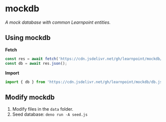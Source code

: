# mockdb

*A mock database with common Learnpoint entities.*

## Using mockdb

**Fetch**

```js
const res = await fetch('https://cdn.jsdelivr.net/gh/learnpoint/mockdb/db.json');
const db = await res.json();
```

**Import**

```js
import { db } from 'https://cdn.jsdelivr.net/gh/learnpoint/mockdb/db.js';
```

## Modify mockdb

1. Modify files in the ```data``` folder.
2. Seed database: ```deno run -A seed.js```
